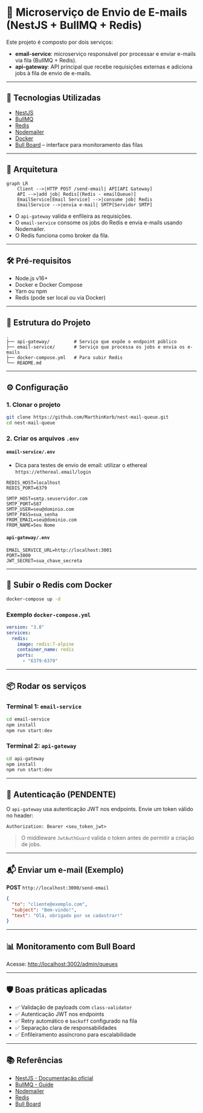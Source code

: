# 📧 Microserviço de Envio de E-mails (NestJS + BullMQ + Redis)

Este projeto é composto por dois serviços:

- **email-service**: microserviço responsável por processar e enviar e-mails via fila (BullMQ + Redis).
- **api-gateway**: API principal que recebe requisições externas e adiciona jobs à fila de envio de e-mails.

---

## 🚀 Tecnologias Utilizadas

- [NestJS](https://nestjs.com/)
- [BullMQ](https://docs.bullmq.io/)
- [Redis](https://redis.io/)
- [Nodemailer](https://nodemailer.com/)
- [Docker](https://www.docker.com/)
- [Bull Board](https://github.com/vcapretz/bull-board) – interface para monitoramento das filas

---

## 🧩 Arquitetura

```mermaid
graph LR
    Client -->|HTTP POST /send-email| API[API Gateway]
    API -->|add job| Redis[(Redis - emailQueue)]
    EmailService[Email Service] -->|consume job| Redis
    EmailService -->|envia e-mail| SMTP[Servidor SMTP]
```

- O `api-gateway` valida e enfileira as requisições.
- O `email-service` consome os jobs do Redis e envia e-mails usando Nodemailer.
- O Redis funciona como broker da fila.

---

## 🛠 Pré-requisitos

- Node.js v16+
- Docker e Docker Compose
- Yarn ou npm
- Redis (pode ser local ou via Docker)

---

## 📁 Estrutura do Projeto

```
.
├── api-gateway/         # Serviço que expõe o endpoint público
├── email-service/       # Serviço que processa os jobs e envia os e-mails
├── docker-compose.yml   # Para subir Redis
└── README.md
```

---

## ⚙️ Configuração

### 1. Clonar o projeto

```bash
git clone https://github.com/MarthinKorb/nest-mail-queue.git
cd nest-mail-queue
```

### 2. Criar os arquivos `.env`

#### `email-service/.env`

* Dica para testes de envio de email: utilizar o ethereal `https://ethereal.email/login`

```env
REDIS_HOST=localhost
REDIS_PORT=6379

SMTP_HOST=smtp.seuservidor.com
SMTP_PORT=587
SMTP_USER=seu@dominio.com
SMTP_PASS=sua_senha
FROM_EMAIL=seu@dominio.com
FROM_NAME=Seu Nome
```

#### `api-gateway/.env`

```env
EMAIL_SERVICE_URL=http://localhost:3001
PORT=3000
JWT_SECRET=sua_chave_secreta
```

---

## 🐳 Subir o Redis com Docker

```bash
docker-compose up -d
```

### Exemplo `docker-compose.yml`

```yaml
version: "3.8"
services:
  redis:
    image: redis:7-alpine
    container_name: redis
    ports:
      - "6379:6379"
```

---

## 📦 Rodar os serviços

### Terminal 1: `email-service`

```bash
cd email-service
npm install
npm run start:dev
```

### Terminal 2: `api-gateway`

```bash
cd api-gateway
npm install
npm run start:dev
```

---

## 🔐 Autenticação (PENDENTE)

O `api-gateway` usa autenticação JWT nos endpoints. Envie um token válido no header:

```http
Authorization: Bearer <seu_token_jwt>
```

> O middleware `JwtAuthGuard` valida o token antes de permitir a criação de jobs.

---

## 📬 Enviar um e-mail (Exemplo)

**POST** `http://localhost:3000/send-email`

```json
{
  "to": "cliente@exemplo.com",
  "subject": "Bem-vindo!",
  "text": "Olá, obrigado por se cadastrar!"
}
```

---

## 📊 Monitoramento com Bull Board

Acesse: [http://localhost:3002/admin/queues](http://localhost:3002/admin/queues)

---

## 🛡 Boas práticas aplicadas

- ✅ Validação de payloads com `class-validator`
- ✅ Autenticação JWT nos endpoints
- ✅ Retry automático e `backoff` configurado na fila
- ✅ Separação clara de responsabilidades
- ✅ Enfileiramento assíncrono para escalabilidade

---

## 📚 Referências

- [NestJS - Documentação oficial](https://docs.nestjs.com/)
- [BullMQ - Guide](https://docs.bullmq.io/)
- [Nodemailer](https://nodemailer.com/about/)
- [Redis](https://redis.io/)
- [Bull Board](https://github.com/vcapretz/bull-board)
